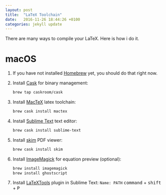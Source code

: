 ```yaml
---
layout: post
title:  "LaTeX Toolchain"
date:   2016-11-26 18:44:26 +0100
categories: jekyll update
---
```


There are many ways to compile your LaTeX.
Here is how i do it.

# macOS

1. If you have not installed [Homebrew][brew] yet, you should do that right now.

2. Install [Cask][cask] for binary management:
    ```bash
    brew tap caskroom/cask
    ```

3. Install [MacTeX][mactex] latex toolchain:
    ```bash
    brew cask install mactex
    ```

4. Install [Sublime Text][subl] text editor:
    ```bash
    brew cask install sublime-text
    ```

5. Install [skim][skim] PDF viewer:
    ```bash
    brew cask install skim
    ```

6. Install [ImageMagick][imagemagick] for equation preview (optional):
    ```bash
    brew install imagemagick
    brew install ghostscript
    ```

7. Install [LaTeXTools][latextools] plugin in Sublime Text:
`Name: PATH`
<kbd>command</kbd> + <kbd>shift</kbd> + <kbd>P</kbd>



[brew]: http://brew.sh
[cask]: https://caskroom.github.io
[mactex]: http://www.tug.org/mactex/
[skim]: http://skim-app.sourceforge.net
[subl]: https://www.sublimetext.com
[imagemagick]: http://imagemagick.org
[latextools]: https://github.com/SublimeText/LaTeXTools